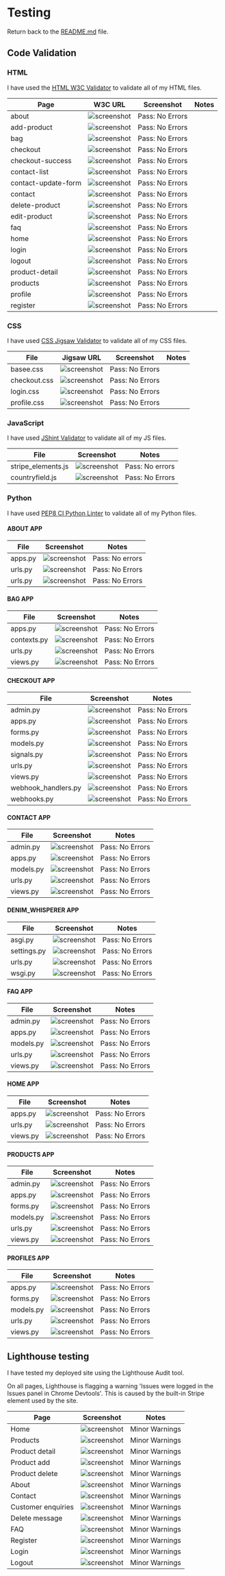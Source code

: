 # Testing

Return back to the [README.md](README.md) file.


## Code Validation


### HTML

I have used the [HTML W3C Validator](https://validator.w3.org) to validate all of my HTML files.


| Page | W3C URL | Screenshot | Notes |
| --- | --- | --- | --- |
| about | ![screenshot](documentation/html-validation/abouthtml-validator.png) | Pass: No Errors |
| add-product | ![screenshot](documentation/html-validation/add-producthtml-validator.png) | Pass: No Errors |
| bag | ![screenshot](documentation/html-validation/baghtml-validator.png) | Pass: No Errors |
| checkout | ![screenshot](documentation/html-validation/checkouthtml-validator.png) | Pass: No Errors |
| checkout-success | ![screenshot](documentation/html-validation/checkoutsuccesshtml-validator.png) | Pass: No Errors |
| contact-list | ![screenshot](documentation/html-validation/contact-listhtml-validator.png) | Pass: No Errors |
| contact-update-form | ![screenshot](documentation/html-validation/contact-updatehtml-validator.png) | Pass: No Errors |
| contact | ![screenshot](documentation/html-validation/contacthtml-validator.png) | Pass: No Errors |
| delete-product | ![screenshot](documentation/html-validation/delete-producthtml-validator.png) | Pass: No Errors |
| edit-product | ![screenshot](documentation/html-validation/edit-prodcuthtml-validator.png) | Pass: No Errors |
| faq | ![screenshot](documentation/html-validation/faqhtml-validator.png) | Pass: No Errors |
| home | ![screenshot](documentation/html-validation/homehtml-validator.png) | Pass: No Errors |
| login | ![screenshot](documentation/html-validation/loginhtml-validator.png) | Pass: No Errors |
| logout | ![screenshot](documentation/html-validation/logouthtml-validator.png) | Pass: No Errors |
| product-detail | ![screenshot](documentation/html-validation/productdetailhtml-validator.png) | Pass: No Errors |
| products | ![screenshot](documentation/html-validation/productshtml-validator.png) | Pass: No Errors |
| profile | ![screenshot](documentation/html-validation/profilehtml-validator.png) | Pass: No Errors |
| register | ![screenshot](documentation/html-validation/registerhtml-validator.png) | Pass: No Errors |



### CSS

I have used [CSS Jigsaw Validator](https://jigsaw.w3.org/css-validator) to validate all of my CSS files.


| File | Jigsaw URL | Screenshot | Notes |
| --- | --- | --- | --- |
| basee.css | ![screenshot](documentation/css-validation/base.css-validator.png) | Pass: No Errors |
| checkout.css | ![screenshot](documentation/css-validation/checkout.css-validator.png) | Pass: No Errors |
| login.css | ![screenshot](documentation/css-validation/login.css-validator.png) | Pass: No Errors |
| profile.css | ![screenshot](documentation/css-validation/profile.css-validator.png) | Pass: No Errors |

### JavaScript

I have used [JShint Validator](https://jshint.com) to validate all of my JS files.

| File | Screenshot | Notes |
| --- | --- | --- |
| stripe_elements.js | ![screenshot](documentation/js-validation/stripe_elements.js-validator.png) | Pass: No errors |
| countryfield.js | ![screenshot](documentation/js-validation/countryfield.js-validator.png) | Pass: No Errors |

### Python

I have used [PEP8 CI Python Linter](https://pep8ci.herokuapp.com/) to validate all of my Python files.

#### ABOUT APP
| File | Screenshot | Notes |
| --- | --- | --- |
| apps.py | ![screenshot](documentation/python-validation/about/about-apps.png) | Pass: No errors |
| urls.py | ![screenshot](documentation/python-validation/about/about-urls.png) | Pass: No Errors |
| urls.py | ![screenshot](documentation/python-validation/about/about-views.png) | Pass: No Errors |

#### BAG APP
| File | Screenshot | Notes |
| --- | --- | --- |
| apps.py | ![screenshot](documentation/python-validation/bag/bag-apps.png) | Pass: No Errors |
| contexts.py | ![screenshot](documentation/python-validation/bag/bag-contexts.png) | Pass: No Errors |
| urls.py | ![screenshot](documentation/python-validation/bag/bag-urls.png) | Pass: No Errors |
| views.py | ![screenshot](documentation/python-validation/bag/bag-views.png) | Pass: No Errors |

#### CHECKOUT APP
| File | Screenshot | Notes |
| --- | --- | --- |
| admin.py | ![screenshot](documentation/python-validation/checkout/checkout-admin.png) | Pass: No Errors |
| apps.py | ![screenshot](documentation/python-validation/checkout/checkout-apps.png) | Pass: No Errors |
| forms.py | ![screenshot](documentation/python-validation/checkout/checkout-forms.png) | Pass: No Errors |
| models.py | ![screenshot](documentation/python-validation/checkout/checkout-models.png) | Pass: No Errors |
| signals.py | ![screenshot](documentation/python-validation/checkout/checkout-signals.png) | Pass: No Errors |
| urls.py | ![screenshot](documentation/python-validation/checkout/checkout-urls.png) | Pass: No Errors |
| views.py | ![screenshot](documentation/python-validation/checkout/checkout-views.png) | Pass: No Errors |
| webhook_handlers.py | ![screenshot](documentation/python-validation/checkout/checkout-webhook_handlers.png) | Pass: No Errors |
| webhooks.py | ![screenshot](documentation/python-validation/checkout/checkout-webhooks.png) | Pass: No Errors |

#### CONTACT APP
| File | Screenshot | Notes |
| --- | --- | --- |
| admin.py | ![screenshot](documentation/python-validation/contact/contact-admin.png) | Pass: No Errors |
| apps.py | ![screenshot](documentation/python-validation/contact/contact-apps.png) | Pass: No Errors |
| models.py | ![screenshot](documentation/python-validation/contact/contact-models.png) | Pass: No Errors |
| urls.py | ![screenshot](documentation/python-validation/contact/contact-urls.png) | Pass: No Errors |
| views.py | ![screenshot](documentation/python-validation/contact/contact-views.png) | Pass: No Errors |

#### DENIM_WHISPERER APP
| File | Screenshot | Notes |
| --- | --- | --- |
| asgi.py | ![screenshot](documentation/python-validation/denim_whisp/denim-asgi.png) | Pass: No Errors |
| settings.py | ![screenshot](documentation/python-validation/denim_whisp/denim-settings.png) | Pass: No Errors |
| urls.py | ![screenshot](documentation/python-validation/denim_whisp/denim-urls.png) | Pass: No Errors |
| wsgi.py | ![screenshot](documentation/python-validation/denim_whisp/denim-wsgi.png) | Pass: No Errors |

#### FAQ APP
| File | Screenshot | Notes |
| --- | --- | --- |
| admin.py | ![screenshot](documentation/python-validation/faq/faq-admin.png) | Pass: No Errors |
| apps.py | ![screenshot](documentation/python-validation/faq/faq-apps.png) | Pass: No Errors |
| models.py | ![screenshot](documentation/python-validation/faq/faq-models.png) | Pass: No Errors |
| urls.py | ![screenshot](documentation/python-validation/faq/faq-urls.png) | Pass: No Errors |
| views.py | ![screenshot](documentation/python-validation/faq/faq-views.png) | Pass: No Errors |

#### HOME APP
| File | Screenshot | Notes |
| --- | --- | --- |
| apps.py | ![screenshot](documentation/python-validation/home/home-apps.png) | Pass: No Errors |
| urls.py | ![screenshot](documentation/python-validation/home/home-urls.png) | Pass: No Errors |
| views.py | ![screenshot](documentation/python-validation/home/home-views.png) | Pass: No Errors |

#### PRODUCTS APP
| File | Screenshot | Notes |
| --- | --- | --- |
| admin.py | ![screenshot](documentation/python-validation/products/products-admin.png) | Pass: No Errors |
| apps.py | ![screenshot](documentation/python-validation/products/products-apps.png) | Pass: No Errors |
| forms.py | ![screenshot](documentation/python-validation/products/products-forms.png) | Pass: No Errors |
| models.py | ![screenshot](documentation/python-validation/products/products-models.png) | Pass: No Errors |
| urls.py | ![screenshot](documentation/python-validation/products/products-urls.png) | Pass: No Errors |
| views.py | ![screenshot](documentation/python-validation/products/products-views.png) | Pass: No Errors |

#### PROFILES APP
| File | Screenshot | Notes |
| --- | --- | --- |
| apps.py | ![screenshot](documentation/python-validation/profiles/profiles-apps.png) | Pass: No Errors |
| forms.py | ![screenshot](documentation/python-validation/profiles/profiles-forms.png) | Pass: No Errors |
| models.py | ![screenshot](documentation/python-validation/profiles/profiles-models.png) | Pass: No Errors |
| urls.py | ![screenshot](documentation/python-validation/profiles/profiles-urls.png) | Pass: No Errors |
| views.py | ![screenshot](documentation/python-validation/profiles/profiles-views.png) | Pass: No Errors |


## Lighthouse testing

I have tested my deployed site using the Lighthouse Audit tool.

On all pages, Lighthouse is flagging a warning 'Issues were logged in the Issues panel in Chrome Devtools'. This is caused by the built-in Stripe element used by the site.

| Page | Screenshot | Notes |
| --- | --- | --- |
| Home | ![screenshot](documentation/lighthouse-testing/lh-home.png) | Minor Warnings |
| Products | ![screenshot](documentation/lighthouse-testing/lh-products.png) | Minor Warnings |
| Product detail | ![screenshot](documentation/lighthouse-testing/lh-products.png) | Minor Warnings |
| Product add | ![screenshot](documentation/lighthouse-testing/lh-addproduct.png) | Minor Warnings |
| Product delete | ![screenshot]() | Minor Warnings |
| About | ![screenshot]() | Minor Warnings |
| Contact | ![screenshot]() | Minor Warnings |
| Customer enquiries | ![screenshot]() | Minor Warnings |
| Delete message | ![screenshot]() | Minor Warnings |
| FAQ | ![screenshot]() | Minor Warnings |
| Register | ![screenshot]() | Minor Warnings |
| Login | ![screenshot]() | Minor Warnings |
| Logout | ![screenshot]() | Minor Warnings |

